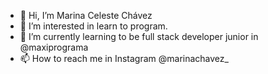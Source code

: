 - 👋 Hi, I’m Marina Celeste Chávez 
- 👀 I’m interested in learn to program. 
- 🌱 I’m currently learning to be full stack developer junior in  @maxiprograma
- 📫 How to reach me in Instagram @marinachavez_ 

<!---
marinacchavez89/marinacchavez89 is a ✨ special ✨ repository because its `README.md` (this file) appears on your GitHub profile.
You can click the Preview link to take a look at your changes.
--->
